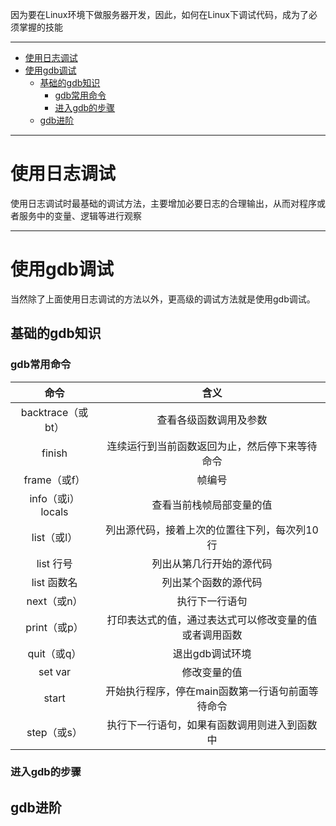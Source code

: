 因为要在Linux环境下做服务器开发，因此，如何在Linux下调试代码，成为了必须掌握的技能
***
<!-- TOC -->

- [使用日志调试](#使用日志调试)
- [使用gdb调试](#使用gdb调试)
    - [基础的gdb知识](#基础的gdb知识)
        - [gdb常用命令](#gdb常用命令)
        - [进入gdb的步骤](#进入gdb的步骤)
    - [gdb进阶](#gdb进阶)

<!-- /TOC -->


---

# 使用日志调试
使用日志调试时最基础的调试方法，主要增加必要日志的合理输出，从而对程序或者服务中的变量、逻辑等进行观察

---
# 使用gdb调试
当然除了上面使用日志调试的方法以外，更高级的调试方法就是使用gdb调试。

## 基础的gdb知识

### gdb常用命令
|命令|含义|
|:---:|:--:|
|backtrace（或bt）   | 查看各级函数调用及参数|
|finish    |连续运行到当前函数返回为止，然后停下来等待命令|
|frame（或f）|帧编号   | 选择栈帧|
|info（或i） locals  |  查看当前栈帧局部变量的值|
|list（或l） |   列出源代码，接着上次的位置往下列，每次列10行|
|list 行号  |  列出从第几行开始的源代码|
|list 函数名  |  列出某个函数的源代码|
|next（或n） |   执行下一行语句|
|print（或p）  |  打印表达式的值，通过表达式可以修改变量的值或者调用函数|
|quit（或q）  |  退出gdb调试环境|
|set var    |修改变量的值|
|start    |开始执行程序，停在main函数第一行语句前面等待命令|
|step（或s） |   执行下一行语句，如果有函数调用则进入到函数中|

### 进入gdb的步骤


## gdb进阶

